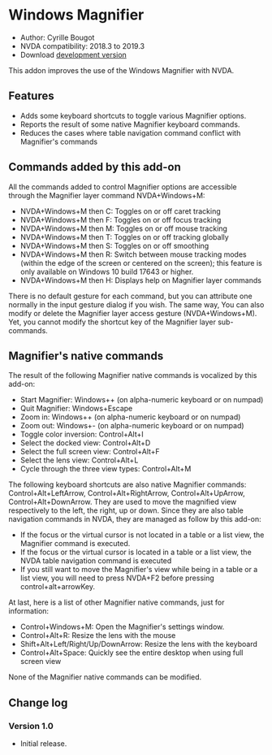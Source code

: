 # Windows Magnifier

* Author: Cyrille Bougot
* NVDA compatibility: 2018.3 to 2019.3
* Download [development version][2]

This addon improves the use of the Windows Magnifier with NVDA.


## Features

* Adds some keyboard shortcuts to toggle various Magnifier options.
* Reports the result of some native Magnifier keyboard commands.
* Reduces the cases where table navigation command conflict with Magnifier's commands


## Commands added by this add-on

All the commands added to control Magnifier options are accessible through the Magnifier layer command NVDA+Windows+M:

* NVDA+Windows+M then C: Toggles on or off caret tracking
* NVDA+Windows+M then F: Toggles on or off focus tracking
* NVDA+Windows+M then M: Toggles on or off mouse tracking
* NVDA+Windows+M then T: Toggles on or off tracking globally
* NVDA+Windows+M then S: Toggles on or off smoothing
* NVDA+Windows+M then R: Switch between mouse tracking modes (within the edge of the screen or centered on the screen); this feature is only available on Windows 10 build 17643 or higher.
* NVDA+Windows+M then H: Displays help on Magnifier layer commands

There is no default gesture for each command, but you can attribute one normally in the input gesture dialog if you wish. The same way, You can also modify or delete the Magnifier layer access gesture (NVDA+Windows+M). Yet, you cannot modify the shortcut key of the Magnifier layer sub-commands.


## Magnifier's native commands

The result of the following Magnifier native commands is vocalized by this add-on:

* Start Magnifier: Windows++ (on alpha-numeric keyboard or on numpad)
* Quit Magnifier: Windows+Escape
* Zoom in: Windows++ (on alpha-numeric keyboard or on numpad)
* Zoom out: Windows+- (on alpha-numeric keyboard or on numpad)
* Toggle color inversion: Control+Alt+I
* Select the docked view: Control+Alt+D
* Select the full screen view: Control+Alt+F
* Select the lens view: Control+Alt+L
* Cycle through the three view types: Control+Alt+M

The following keyboard shortcuts are also native Magnifier commands: Control+Alt+LeftArrow, Control+Alt+RightArrow, Control+Alt+UpArrow, Control+Alt+DownArrow. They are used to move the magnified view respectively to the left, the right, up or down. Since they are also table navigation commands in NVDA, they are managed as follow by this add-on:

* If the focus or the virtual cursor is not located in a table or a list view, the Magnifier command is executed.
* If the focus or the virtual cursor is located in a table or a list view, the NVDA table navigation command is executed
* If you still want to move the Magnifier's view while being in a table or a list view, you will need to press NVDA+F2 before pressing control+alt+arrowKey.


At last, here is a list of other Magnifier native commands, just for information:

* Control+Windows+M: Open the Magnifier's settings window.
* Control+Alt+R: Resize the lens with the mouse
* Shift+Alt+Left/Right/Up/DownArrow: Resize the lens with the keyboard
* Control+Alt+Space: Quickly see the entire desktop when using full screen view

None of the Magnifier native commands can be modified.


## Change log

### Version 1.0

* Initial release.

[2]: https://github.com/CyrilleB79/winMag/releases/download/V1.0-dev-20200127/winMag-1.0-dev-20200127.nvda-addon
